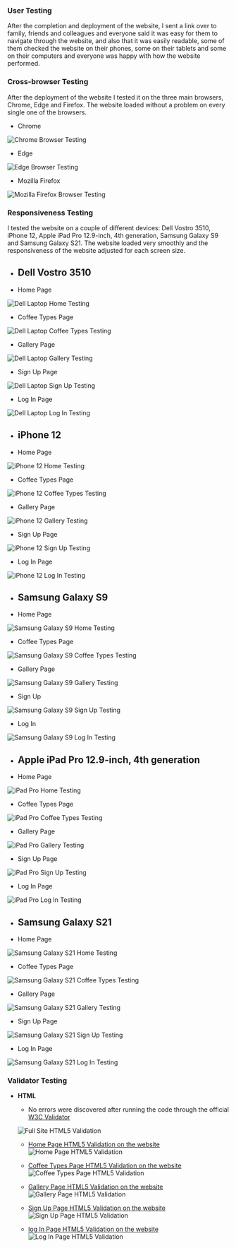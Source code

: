 ### __User Testing__

After the completion and deployment of the website, I sent a link over to family, friends and colleagues and everyone said it was easy for them to navigate through the website, and also that it was easily readable, some of them checked the website on their phones, some on their tablets and some on their computers and everyone was happy with how the website performed.

### __Cross-browser Testing__

After the deployment of the website I tested it on the three main browsers, Chrome, Edge and Firefox. The website loaded without a problem on every single one of the browsers.

- Chrome

![Chrome Browser Testing](https://github.com/devnickocodes/coffee-world/blob/main/documentation/chrome-browser-testing.png)

- Edge 

![Edge Browser Testing](https://github.com/devnickocodes/coffee-world/blob/main/documentation/edge-browser-testing.png)

- Mozilla Firefox

![Mozilla Firefox Browser Testing](https://github.com/devnickocodes/coffee-world/blob/main/documentation/mozilla-browser-testing.png)

### __Responsiveness Testing__

I tested the website on a couple of different devices: Dell Vostro 3510, iPhone 12, Apple iPad Pro 12.9-inch, 4th generation, Samsung Galaxy S9 and Samsung Galaxy S21. The website loaded very smoothly and the responsiveness of the website adjusted for each screen size.

- ## __Dell Vostro 3510__ 

- Home Page
  
![Dell Laptop Home Testing](https://github.com/devnickocodes/coffee-world/blob/main/documentation/chrome-browser-testing.png)

- Coffee Types Page

![Dell Laptop Coffee Types Testing](https://github.com/devnickocodes/coffee-world/blob/main/documentation/dell-testing-coffee-types.png)

- Gallery Page

![Dell Laptop Gallery Testing](https://github.com/devnickocodes/coffee-world/blob/main/documentation/dell-testing-gallery.png)

- Sign Up Page

![Dell Laptop Sign Up Testing](https://github.com/devnickocodes/coffee-world/blob/main/documentation/dell-testing-sign-up.png)

- Log In Page

![Dell Laptop Log In Testing](https://github.com/devnickocodes/coffee-world/blob/main/documentation/dell-testing-log-in.png)

- ## __iPhone 12__ 

- Home Page

![iPhone 12 Home Testing](https://github.com/devnickocodes/coffee-world/blob/main/documentation/iphone12-testing-home.jpeg)

- Coffee Types Page

![iPhone 12 Coffee Types Testing](https://github.com/devnickocodes/coffee-world/blob/main/documentation/iphone12-testing-coffee-types.jpeg)

- Gallery Page

![iPhone 12 Gallery Testing](https://github.com/devnickocodes/coffee-world/blob/main/documentation/iphone12-testing-gallery.jpeg)

- Sign Up Page

![iPhone 12 Sign Up Testing](https://github.com/devnickocodes/coffee-world/blob/main/documentation/iphone12-testing-sign-up.jpeg)

- Log In Page

![iPhone 12 Log In Testing](https://github.com/devnickocodes/coffee-world/blob/main/documentation/iphone12-testing-log-in.jpeg)

- ## __Samsung Galaxy S9__ 

- Home Page

![Samsung Galaxy S9 Home Testing](https://github.com/devnickocodes/coffee-world/blob/main/documentation/samsung-galaxy-s9-testing-home.JPG)

- Coffee Types Page

![Samsung Galaxy S9 Coffee Types Testing](https://github.com/devnickocodes/coffee-world/blob/main/documentation/samsung-galaxy-s9-testing-coffee-types.JPG)

- Gallery Page

![Samsung Galaxy S9 Gallery Testing](https://github.com/devnickocodes/coffee-world/blob/main/documentation/samsung-galaxy-s9-testing-gallery.JPG)

- Sign Up

![Samsung Galaxy S9 Sign Up Testing](https://github.com/devnickocodes/coffee-world/blob/main/documentation/samsung-galaxy-s9-testing-sign-up.JPG)

- Log In

![Samsung Galaxy S9 Log In Testing](https://github.com/devnickocodes/coffee-world/blob/main/documentation/samsung-galaxy-s9-testing-log-in.JPG)

- ## __Apple iPad Pro 12.9-inch, 4th generation__ 

- Home Page

![iPad Pro Home Testing](https://github.com/devnickocodes/coffee-world/blob/main/documentation/ipadpro-testing-home.PNG)

- Coffee Types Page

![iPad Pro Coffee Types Testing](https://github.com/devnickocodes/coffee-world/blob/main/documentation/ipadpro-testing-coffee-types.PNG)

- Gallery Page

![iPad Pro Gallery Testing](https://github.com/devnickocodes/coffee-world/blob/main/documentation/ipadpro-testing-gallery.PNG)

- Sign Up Page 

![iPad Pro Sign Up Testing](https://github.com/devnickocodes/coffee-world/blob/main/documentation/ipadpro-testing-sign-up.PNG)

- Log In Page

![iPad Pro Log In Testing](https://github.com/devnickocodes/coffee-world/blob/main/documentation/ipadpro-testing-log-in.PNG)

- ## __Samsung Galaxy S21__ 

- Home Page

![Samsung Galaxy S21 Home Testing](https://github.com/devnickocodes/coffee-world/blob/main/documentation/samsung-galaxy-s21-testing-home.jpg)

- Coffee Types Page

![Samsung Galaxy S21 Coffee Types Testing](https://github.com/devnickocodes/coffee-world/blob/main/documentation/samsung-galaxy-s21-testing-coffee-types.jpg)

- Gallery Page

![Samsung Galaxy S21 Gallery Testing](https://github.com/devnickocodes/coffee-world/blob/main/documentation/samsung-galaxy-s21-testing-gallery.jpg)

- Sign Up Page

![Samsung Galaxy S21 Sign Up Testing](https://github.com/devnickocodes/coffee-world/blob/main/documentation/samsung-galaxy-s21-testing-sign-up.jpg)

- Log In Page

![Samsung Galaxy S21 Log In Testing](https://github.com/devnickocodes/coffee-world/blob/main/documentation/samsung-galaxy-s21-testing-log-in.jpg)


### __Validator Testing__ 

- __HTML__
  
    - No errors were discovered after running the code through the official [W3C Validator](https://validator.w3.org/nu/?doc=https%3A%2F%2Fdevnickocodes.github.io%2Fcoffee-world%2F)

    ![Full Site HTML5 Validation](https://github.com/devnickocodes/coffee-world/blob/main/documentation/html5-validator-full-website.png)

     - [Home Page HTML5 Validation on the website](https://devnickocodes.github.io/coffee-world/index.html)
    ![Home Page HTML5 Validation](https://github.com/devnickocodes/coffee-world/blob/main/documentation/html5-validator-home.png)

     - [Coffee Types Page HTML5 Validation on the website](https://validator.w3.org/nu/?doc=https%3A%2F%2Fdevnickocodes.github.io%2Fcoffee-world%2Fcoffee-types.html)
    ![Coffee Types Page HTML5 Validation](https://github.com/devnickocodes/coffee-world/blob/main/documentation/html5-validator-coffee-types.png)

     - [Gallery Page HTML5 Validation on the website](https://validator.w3.org/nu/?doc=https%3A%2F%2Fdevnickocodes.github.io%2Fcoffee-world%2Fgallery.html)
     ![Gallery Page HTML5 Validation](https://github.com/devnickocodes/coffee-world/blob/main/documentation/html5-validator-gallery.png)

    - [Sign Up Page HTML5 Validation on the website](https://validator.w3.org/nu/?doc=https%3A%2F%2Fdevnickocodes.github.io%2Fcoffee-world%2Fsignup.html)
     ![Sign Up Page HTML5 Validation](https://github.com/devnickocodes/coffee-world/blob/main/documentation/html5-validator-sign-up.png)

     - [log In Page HTML5 Validation on the website](https://validator.w3.org/nu/?doc=https%3A%2F%2Fdevnickocodes.github.io%2Fcoffee-world%2Flogin.html)
     ![Log In Page HTML5 Validation](https://github.com/devnickocodes/coffee-world/blob/main/documentation/html5-validator-log-in.png)

     
